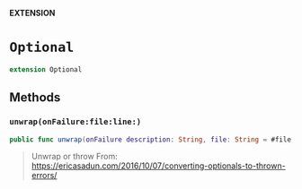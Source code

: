 **EXTENSION**

# `Optional`
```swift
extension Optional
```

## Methods
### `unwrap(onFailure:file:line:)`

```swift
public func unwrap(onFailure description: String, file: String = #file, line: Int = #line) throws -> Wrapped
```

> Unwrap or throw
> From: https://ericasadun.com/2016/10/07/converting-optionals-to-thrown-errors/
